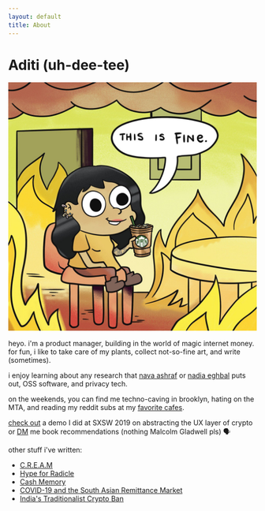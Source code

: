 ```yaml
---
layout: default
title: About
---
```


# Aditi (uh-dee-tee)

![aditi](/adit.jpg)

heyo. i'm a product manager, building in the world of magic internet money. for fun, i like to take care of my plants, collect not-so-fine art, and write (sometimes).

i enjoy learning about any research that [nava ashraf](https://ashrafnava.wordpress.com/) or [nadia eghbal](https://nadiaeghbal.com/oss/) puts out, OSS software, and privacy tech.

on the weekends, you can find me techno-caving in brooklyn, hating on the MTA, and reading my reddit subs at my [favorite cafes](https://www.notion.so/cafe-workspots-80b6b55555524fe88185d20806e30967).

[check out](https://www.youtube.com/watch?v=NhHs1lPCzK0https://www.youtube.com/watch?v=NhHs1lPCzK0) a demo I did at SXSW 2019 on abstracting the UX layer of crypto or [DM](https://twitter.com/adeets_22) me book recommendations (nothing Malcolm Gladwell pls) 🗣

other stuff i've written: 
- [C.R.E.A.M](https://buttercup4pres.medium.com/c-r-e-a-m-e39e49a4a9fa) 
- [Hype for Radicle](https://buttercup4pres.medium.com/hype-for-radicle-957cfd03aaf8?source=---------0----------------------------) 
- [Cash Memory](https://onjuno.com/blog/what-is-cash-memory-and-why-fintechs-need-to-take-notice) 
- [COVID-19 and the South Asian Remittance Market](https://onjuno.com/blog/the-impact-of-covid-19-on-south-asian-remittance) 
- [India's Traditionalist Crypto Ban](https://thejuggernaut.com/article?id=7vkLiVyhWm5guuwTPcbTCl) 
